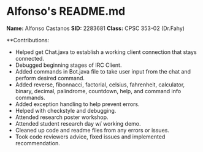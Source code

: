 # Alfonso's README.md

**Name:** Alfonso Castanos
**SID:** 2283681
**Class:** CPSC 353-02 (Dr.Fahy)

**Contributions:
* Helped get Chat.java to establish a working client connection that stays connected.
* Debugged beginning stages of IRC Client.
* Added commands in Bot.java file to take user input from the chat and perform desired command.
* Added reverse, fibonnacci, factorial, celsius, fahrenheit, calculator, binary, decimal, palindrome, countdown, help, and command info commands.
* Added exception handling to help prevent errors.
* Helped with checkstyle and debugging.
* Attended research poster workshop.
* Attended student research day w/ working demo.
* Cleaned up code and readme files from any errors or issues.
* Took code reviewers advice, fixed issues and implemented recommendation.  
